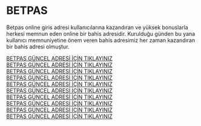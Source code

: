 # BETPAS
Betpas online giris adresi kullanıcılarına kazandıran ve yüksek bonuslarla herkesi memnun eden online bir bahis adresidir. Kurulduğu günden bu yana kullanıcı memnuniyetine önem veren bahis adresimiz her zaman kazandıran bir bahis adresi olmuştur.</br>

<a href="cutt.ly/betpasguncel">BETPAS GÜNCEL ADRESİ İÇİN TIKLAYINIZ</a></br>
<a href="cutt.ly/betpasguncel">BETPAS GÜNCEL ADRESİ İÇİN TIKLAYINIZ</a></br>
<a href="cutt.ly/betpasguncel">BETPAS GÜNCEL ADRESİ İÇİN TIKLAYINIZ</a></br>
<a href="cutt.ly/betpasguncel">BETPAS GÜNCEL ADRESİ İÇİN TIKLAYINIZ</a></br>
<a href="cutt.ly/betpasguncel">BETPAS GÜNCEL ADRESİ İÇİN TIKLAYINIZ</a></br>
<a href="cutt.ly/betpasguncel">BETPAS GÜNCEL ADRESİ İÇİN TIKLAYINIZ</a></br>
<a href="cutt.ly/betpasguncel">BETPAS GÜNCEL ADRESİ İÇİN TIKLAYINIZ</a></br>
<a href="cutt.ly/betpasguncel">BETPAS GÜNCEL ADRESİ İÇİN TIKLAYINIZ</a></br>
<a href="cutt.ly/betpasguncel">BETPAS GÜNCEL ADRESİ İÇİN TIKLAYINIZ</a></br>
<a href="cutt.ly/betpasguncel">BETPAS GÜNCEL ADRESİ İÇİN TIKLAYINIZ</a></br>
